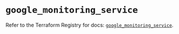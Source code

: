 # `google_monitoring_service`

Refer to the Terraform Registry for docs: [`google_monitoring_service`](https://registry.terraform.io/providers/hashicorp/google/6.42.0/docs/resources/monitoring_service).
